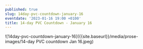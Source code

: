 ```yaml
---
published: true
slug: 14day-pvc-countdown-january-16
eventdate: '2023-01-16 19:00 +0100'
title: 14-day PVC Countdown - January 16
---
```

![14day-pvc-countdown-january-16]({{site.baseurl}}/media/prose-images/14-day PVC countdown Jan 16.jpeg)
